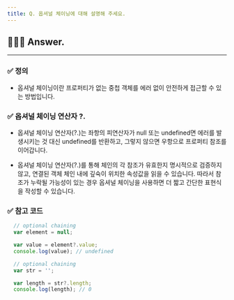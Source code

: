 ```yaml
---
title: Q. 옵셔널 체이닝에 대해 설명해 주세요.
---
```


## 🧑🏻‍💻 Answer.
---

### ✅ 정의
- 옵셔널 체이닝이란 프로퍼티가 없는 중첩 객체를 에러 없이 안전하게 접근할 수 있는 방법입니다.

### ✅ 옵셔널 체이닝 연산자 ?.
- 옵셔널 체이닝 연산자(?.)는 좌항의 피연산자가 null 또는 undefined면 에러를 발생시키는 것 대신 undefined를 반환하고, 그렇지 않으면 우항으로 프로퍼티 참조를 이어갑니다.

- 옵셔널 체이닝 연산자(?.)를 통해 체인의 각 참조가 유효한지 명시적으로 검증하지 않고, 연결된 객체 체인 내에 깊숙이 위치한 속성값을 읽을 수 있습니다. 따라서 참조가 누락될 가능성이 있는 경우 옵셔널 체이닝을 사용하면 더 짧고 간단한 표현식을 작성할 수 있습니다.

### ✅ 참고 코드
```jsx
  // optional chaining
  var element = null;

  var value = element?.value;
  console.log(value); // undefined

  // optional chaining
  var str = '';

  var length = str?.length;
  console.log(length); // 0
```
